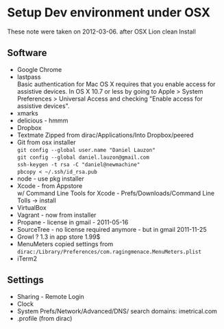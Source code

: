 # Setup Dev environment under OSX
These note were taken on 2012-03-06. after OSX Lion clean Install

## Software
* Google Chrome
* lastpass  
   Basic authentication for Mac OS X requires that you enable access for assistive devices.
   In OS X  10.7 or less by going to Apple > System Preferences > Universal Access and checking "Enable access for assistive devices".
* xmarks
* delicious - hmmm
* Dropbox
* Textmate
   Zipped from dirac/Applications/Into Dropbox/peered
* Git from osx installer  
    `git config --global user.name "Daniel Lauzon"`  
    `git config --global daniel.lauzon@gmail.com`  
    `ssh-keygen -t rsa -C "daniel@newmachine"`  
    `pbcopy < ~/.ssh/id_rsa.pub`   
* node - use pkg installer
* Xcode - from Appstore  
  w/ Command Line Tools for Xcode - Prefs/Downloads/Command Line Tolls -> install
* VirtualBox
* Vagrant - now from installer
* Propane - license in gmail - 2011-05-16
* SourceTree - no license required anymore - but in gmail 2011-11-25
* Growl ? 1.3 in app store 1.99$
* MenuMeters
    copied settings from `dirac:/Library/Preferences/com.ragingmenace.MenuMeters.plist`
* iTerm2

## Settings
* Sharing - Remote Login
* Clock
* System Prefs/Network/Advanced/DNS/ search domains: imetrical.com
* .profile (from dirac) 